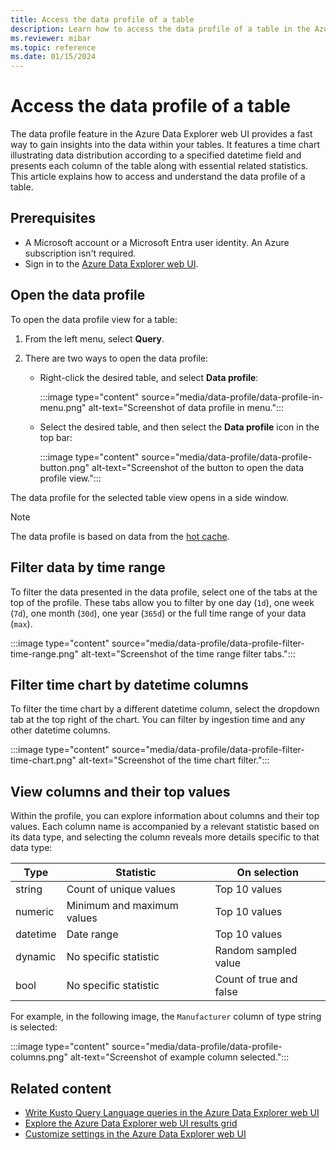 ```yaml
---
title: Access the data profile of a table
description: Learn how to access the data profile of a table in the Azure Data Explorer web UI.
ms.reviewer: mibar
ms.topic: reference
ms.date: 01/15/2024
---
```


# Access the data profile of a table

The data profile feature in the Azure Data Explorer web UI provides a fast way to gain insights into the data within your tables. It features a time chart illustrating data distribution according to a specified datetime field and presents each column of the table along with essential related statistics. This article explains how to access and understand the data profile of a table.

## Prerequisites

* A Microsoft account or a Microsoft Entra user identity. An Azure subscription isn't required.
* Sign in to the [Azure Data Explorer web UI](https://dataexplorer.azure.com/).

## Open the data profile

To open the data profile view for a table:

1. From the left menu, select **Query**.
1. There are two ways to open the data profile:

     * Right-click the desired table, and select **Data profile**:

         :::image type="content" source="media/data-profile/data-profile-in-menu.png" alt-text="Screenshot of data profile in menu.":::
     
     * Select the desired table, and then select the **Data profile** icon in the top bar:

         :::image type="content" source="media/data-profile/data-profile-button.png" alt-text="Screenshot of the button to open the data profile view.":::

The data profile for the selected table view opens in a side window.

> [!NOTE]
> The data profile is based on data from the [hot cache](kusto/management/cache-policy.md).

## Filter data by time range

To filter the data presented in the data profile, select one of the tabs at the top of the profile. These tabs allow you to filter by one day (`1d`), one week (`7d`), one month (`30d`), one year (`365d`) or the full time range of your data (`max`). 

:::image type="content" source="media/data-profile/data-profile-filter-time-range.png" alt-text="Screenshot of the time range filter tabs.":::


## Filter time chart by datetime columns

To filter the time chart by a different datetime column, select the dropdown tab at the top right of the chart. You can filter by ingestion time and any other datetime columns.

:::image type="content" source="media/data-profile/data-profile-filter-time-chart.png" alt-text="Screenshot of the time chart filter.":::

## View columns and their top values

Within the profile, you can explore information about columns and their top values. Each column name is accompanied by a relevant statistic based on its data type, and selecting the column reveals more details specific to that data type:

|Type|Statistic|On selection|
|--|--|--|
|string|Count of unique values| Top 10 values|
|numeric|Minimum and maximum values| Top 10 values|
|datetime|Date range| Top 10 values|
|dynamic|No specific statistic|Random sampled value|
|bool|No specific statistic|Count of true and false|

For example, in the following image, the `Manufacturer` column of type string is selected:

:::image type="content" source="media/data-profile/data-profile-columns.png" alt-text="Screenshot of example column selected.":::

## Related content

* [Write Kusto Query Language queries in the Azure Data Explorer web UI](web-ui-kql.md)
* [Explore the Azure Data Explorer web UI results grid](web-results-grid.md)
* [Customize settings in the Azure Data Explorer web UI](web-customize-settings.md)
